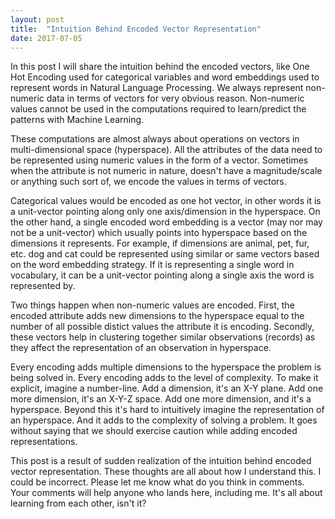 ```yaml
---
layout: post
title:  "Intuition Behind Encoded Vector Representation"
date: 2017-07-05
---
```

In this post I will share the intuition behind the encoded vectors, like One Hot Encoding used for categorical variables and word embeddings used to represent words in Natural Language Processing. We always represent non-numeric data in terms of vectors for very obvious reason. Non-numeric values cannot be used in the computations required to learn/predict the patterns with Machine Learning. 

These computations are almost always about operations on vectors in multi-dimensional space (hyperspace). All the attributes of the data need to be represented using numeric values in the form of a vector. Sometimes when the attribute is not numeric in nature, doesn't have a magnitude/scale or anything such sort of, we encode the values in terms of vectors. 

Categorical values would be encoded as one hot vector, in other words it is a unit-vector pointing along only one axis/dimension in the hyperspace. On the other hand, a single encoded word embedding is a vector (may nor may not be a unit-vector) which usually points into hyperspace based on the dimensions it represents. For example, if dimensions are animal, pet, fur, etc. dog and cat could be represented using similar or same vectors based on the word embedding strategy. If it is representing a single word in vocabulary, it can be a unit-vector pointing along a single axis the word is represented by.

Two things happen when non-numeric values are encoded. First, the encoded attribute adds new dimensions to the hyperspace equal to the number of all possible distict values the attribute it is encoding. Secondly, these vectors help in clustering together similar observations (records) as they affect the representation of an observation in hyperspace.

Every encoding adds multiple dimensions to the hyperspace the problem is being solved in. Every encoding adds to the level of complexity. To make it explicit, imagine a number-line. Add a dimension, it's an X-Y plane. Add one more dimension, it's an X-Y-Z space. Add one more dimension, and it's a hyperspace. Beyond this it's hard to intuitively imagine the representation of an hyperspace. And it adds to the complexity of solving a problem. It goes without saying that we should exercise caution while adding encoded representations. 

This post is a result of sudden realization of the intuition behind encoded vector representation. These thoughts are all about how I understand this. I could be incorrect. Please let me know what do you think in comments. Your comments will help anyone who lands here, including me. It's all about learning from each other, isn't it?
